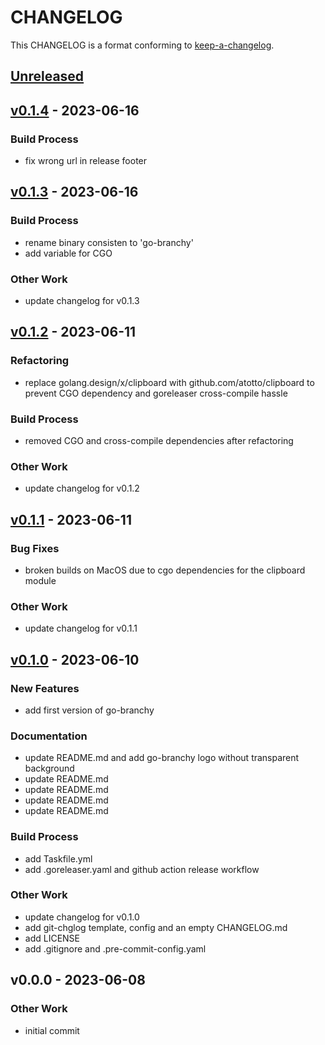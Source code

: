 <!-- markdownlint-disable MD012 MD013 MD022 MD024 MD032 MD033 -->

# CHANGELOG

This CHANGELOG is a format conforming to [keep-a-changelog](https://github.com/olivierlacan/keep-a-changelog).

<a name="unreleased"></a>
## [Unreleased]


<a name="v0.1.4"></a>
## [v0.1.4] - 2023-06-16
### Build Process
- fix wrong url in release footer


<a name="v0.1.3"></a>
## [v0.1.3] - 2023-06-16
### Build Process
- rename binary consisten to 'go-branchy'
- add variable for CGO

### Other Work
- update changelog for v0.1.3


<a name="v0.1.2"></a>
## [v0.1.2] - 2023-06-11
### Refactoring
- replace golang.design/x/clipboard with github.com/atotto/clipboard to prevent CGO dependency and goreleaser cross-compile hassle

### Build Process
- removed CGO and cross-compile dependencies after refactoring

### Other Work
- update changelog for v0.1.2


<a name="v0.1.1"></a>
## [v0.1.1] - 2023-06-11
### Bug Fixes
- broken builds on MacOS due to cgo dependencies for the clipboard module

### Other Work
- update changelog for v0.1.1


<a name="v0.1.0"></a>
## [v0.1.0] - 2023-06-10
### New Features
- add first version of go-branchy

### Documentation
- update README.md and add go-branchy logo without transparent background
- update README.md
- update README.md
- update README.md
- update README.md

### Build Process
- add Taskfile.yml
- add .goreleaser.yaml and github action release workflow

### Other Work
- update changelog for v0.1.0
- add git-chglog template, config and an empty CHANGELOG.md
- add LICENSE
- add .gitignore and .pre-commit-config.yaml


<a name="v0.0.0"></a>
## v0.0.0 - 2023-06-08
### Other Work
- initial commit


[Unreleased]: https://github.com/untcha/go-branchy/compare/v0.1.4...HEAD
[v0.1.4]: https://github.com/untcha/go-branchy/compare/v0.1.3...v0.1.4
[v0.1.3]: https://github.com/untcha/go-branchy/compare/v0.1.2...v0.1.3
[v0.1.2]: https://github.com/untcha/go-branchy/compare/v0.1.1...v0.1.2
[v0.1.1]: https://github.com/untcha/go-branchy/compare/v0.1.0...v0.1.1
[v0.1.0]: https://github.com/untcha/go-branchy/compare/v0.0.0...v0.1.0
